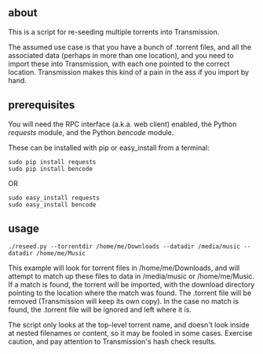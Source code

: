 about
-----

This is a script for re-seeding multiple torrents into Transmission.

The assumed use case is that you have a bunch of .torrent files, and
all the associated data (perhaps in more than one location), and you
need to import these into Transmission, with each one pointed to the
correct location.  Transmission makes this kind of a pain in the ass if
you import by hand.

prerequisites
-------------

You will need the RPC interface (a.k.a. web client) enabled, the
Python *requests* module, and the Python *bencode* module.

These can be installed with pip or easy\_install from a terminal:

    sudo pip install requests
    sudo pip install bencode

OR

    sudo easy_install requests
    sudo easy_install bencode

usage
-----

    ./reseed.py --torrentdir /home/me/Downloads --datadir /media/music --datadir /home/me/Music

This example will look for torrent files in /home/me/Downloads, and
will attempt to match up these files to data in /media/music or
/home/me/Music.  If a match is found, the torrent will be imported,
with the download directory pointing to the location where the match
was found.  The .torrent file will be removed (Transmission will keep
its own copy).  In the case no match is found, the .torrent file will
be ignored and left where it is.

The script only looks at the top-level torrent name, and doesn't look
inside at nested filenames or content, so it may be fooled in some
cases.  Exercise caution, and pay attention to Transmission's hash
check results.
